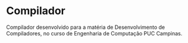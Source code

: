 # Compilador
Compilador desenvolvido para a matéria de Desenvolvimento de Compiladores, no curso de Engenharia de Computação PUC Campinas.
